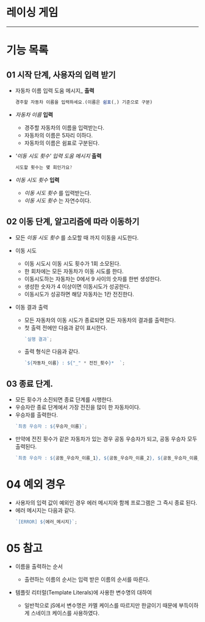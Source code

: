 # 레이싱 게임

---

# 기능 목록

## 01 시작 단계, 사용자의 입력 받기

- 자동차 이름 입력 도움 메시지\_ **출력**
  ```js
  경주할 자동차 이름을 입력하세요.(이름은 쉼표(,) 기준으로 구분)
  ```
- _자동차 이름_ **입력**

  - 경주할 자동차의 이름을 입력받는다.
  - 자동차의 이름은 5자리 이하다.
  - 자동차의 이름은 쉼표로 구분된다.

- _'이동 시도 횟수' 입력 도움 메시지_ **출력**

  ```js
  시도할 횟수는 몇 회인가요?
  ```

- _이동 시도 횟수_ **입력**
  - _이동 시도 횟수_ 를 입력받는다.
  - _이동 시도 횟수_ 는 자연수이다.

## 02 이동 단계, 알고리즘에 따라 이동하기

- 모든 _이동 시도 횟수_ 를 소모할 때 까지 이동을 시도한다.

- 이동 시도

  - 이동 시도시 이동 시도 횟수가 1회 소모된다.
  - 한 회차에는 모든 자동차가 이동 시도를 한다.
  - 이동시도하는 자동차는 0에서 9 사이의 숫자를 한번 생성한다.
  - 생성한 숫자가 4 이상이면 이동시도가 성공한다.
  - 이동시도가 성공하면 해당 자동차는 1칸 전진한다.

- 이동 결과 출력
  - 모든 자동차의 이동 시도가 종료되면 모든 자동차의 결과를 출력한다.
  - 첫 출력 전에만 다음과 같이 표시한다.
    ```js
    `실행 결과`;
    ```
  - 출력 형식은 다음과 같다.
    ```js
    `${자동차_이름} : ${"_" * 전진_횟수}*  `;
    ```

## 03 종료 단계.

- 모든 횟수가 소진되면 종료 단계를 시행한다.
- 우승자란 종료 단계에서 가장 전진을 많이 한 자동차이다.
- 우승자를 출력한다.
  ```js
  `최종 우승자 : ${우승자_이름}`;
  ```
- 만약에 전진 횟수가 같은 자동차가 있는 경우 공동 우승자가 되고, 공동 우승자 모두 출력된다.
  ```js
  `최종 우승자 : ${공동_우승자_이름_1}, ${공동_우승자_이름_2}, ${공동_우승자_이름_3}, ...`;
  ```

# 04 예외 경우

- 사용자의 입력 값이 예외인 경우 에러 메시지와 함께 프로그램은 그 즉시 종료 된다.
- 에러 메시지는 다음과 같다.
  ```js
  `[ERROR] ${에러_메시지}`;
  ```

# 05 참고

- 이름을 출력하는 순서

  - 출련하는 이름의 순서는 입력 받은 이름의 순서를 따른다.

- 템플릿 리터럴(Template Literals)에 사용한 변수명의 대하여
  - 일반적으로 jS에서 변수명은 카멜 케이스를 따르지만 한글이기 때문에 부득이하게 스네이크 케이스를 사용하였다.
